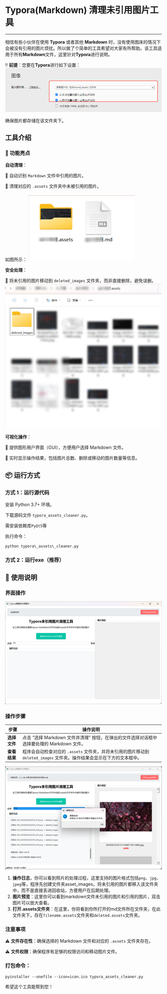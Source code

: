 # Typora(Markdown) 清理未引用图片工具

---
相信有些小伙伴在使用 **Typora** 或者其他 **Markdown** 时，没有使用图床的情况下会被没有引用的图片烦扰。所以做了个简单的工具希望对大家有所帮助。该工具适用于所有**Markdown**文件，这里针对**Typora**进行说明。

‼️ **前提**：您要在**Typora**进行如下设置：
![img.png](./README.assets/img1.png)

确保图片都存储在该文件夹下。

## 工具介绍

### 🚀 功能亮点

**自动清理**：

📌 自动识别 `Markdown` 文件中引用的图片。

📌 清理对应的 `.assets` 文件夹中未被引用的图片。

如图所示：
![img.png](./README.assets/img2.png)

**安全处理**：

🔧 将未引用的图片移动到 `deleted_images` 文件夹，而非直接删除，避免误删。
![img.png](./README.assets/img3.png)

**可视化操作**：

📝 提供图形用户界面（GUI），方便用户选择 Markdown 文件。

📝 实时显示操作结果，包括图片总数、删除或移动的图片数量等信息。



## 📦 运行方式

### 方式 1：运行源代码

安装 Python 3.7+ 环境。

下载源码文件 `typora_assets_cleaner.py`。

需安装依赖库`PyQt5`等

执行命令：

```python
python typora\_assets\_cleaner.py
```

### 方式 2：运行exe（推荐）



## 📝 使用说明

### 界面操作

![image-20250528175501004](./README.assets/image-20250528175501004.png)

### 操作步骤

| 步骤               | 操作说明                                                                                                                    |
| ------------------ | --------------------------------------------------------------------------------------------------------------------------- |
| **选择文件** | 点击 “选择 Markdown 文件并清理” 按钮，在弹出的文件选择对话框中选择要处理的 Markdown 文件。                                |
| **查看结果** | 程序会自动检查对应的 `.assets` 文件夹，并将未引用的图片移动到 `deleted_images` 文件夹。操作结果会显示在下方的文本框中。 |

![image-20250528180051483](./README.assets/image-20250528180051483.png)



1. **操作日志**，你可以看到照片的处理过程，这里支持的图片格式包括`png`、`jpg`、`jpeg`等，程序先创建文件夹asset_images，将未引用的图片都移入该文件夹中，而不是直接丢进回收站，方便用户在后期处理。
2. **图片预览**：这里你可以看到markdown文件未引用的图片和引用的图片，双击图片可以放大查看。
3. **打开.assets文件夹**：在这里，你将看到你所打开的md文件所在文件夹，在此文件夹下，存在`filename.assets`文件夹和`deleted.assets`文件夹。



### 注意事项

⚠️ **文件存在性**：确保选择的 Markdown 文件和对应的 `.assets` 文件夹存在。

⚠️ **文件权限**：确保程序有足够的权限访问和移动图片文件。



### 打包命令：

```shell
pyinstaller --onefile --icon=icon.ico typora_assets_cleaner.py
```

希望这个工具能帮到您！

